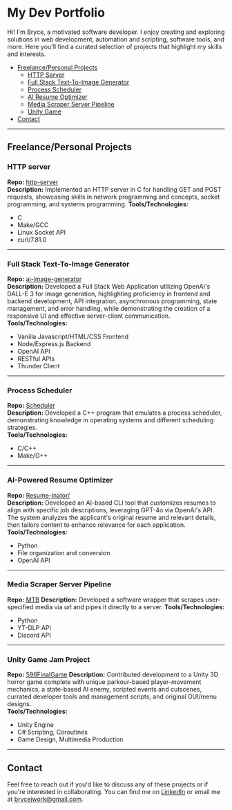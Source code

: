 # My Dev Portfolio
Hi! I'm Bryce, a motivated software developer. I enjoy creating and exploring solutions in web development, automation and scripting, software tools, and more. Here you'll find a curated selection of projects that highlight my skills and interests.
- [Freelance/Personal Projects](#freelancepersonal-projects)
  - [HTTP Server](#http-server)
  - [Full Stack Text-To-Image Generator](#full-stack-text-to-image-generator)
  - [Process Scheduler](#process-scheduler)
  - [AI Resume Optimizer](#ai-powered-resume-optimizer)
  - [Media Scraper Server Pipeline](#media-scraper-server-pipeline)
  - [Unity Game](#unity-game-jam-project)
- [Contact](#contact)


---

##  Freelance/Personal Projects

### HTTP server
**Repo:** [http-server](https://github.com/BJarboe/http-server/)  
**Description:** Implemented an HTTP server in C for handling GET and POST requests, showcasing skills in network programming and concepts, socket programming, and systems programming.
**Tools/Technologies:**
- C
- Make/GCC
- Linux Socket API
- curl/7.81.0

---

### Full Stack Text-To-Image Generator
**Repo:** [ai-image-generator](https://github.com/BJarboe/ai-image-generator/)  
**Description:** Developed a Full Stack Web Application utilizing OpenAI's DALL-E 3 for image generation, highlighting proficiency in frontend and backend development, API integration, asynchronous programming, state management, and error handling, while demonstrating the creation of a responsive UI and effective server-client communication.
**Tools/Technologies:**
- Vanilla Javascript/HTML/CSS Frontend
- Node/Express.js Backend
- OpenAI API
- RESTful APIs
- Thunder Client

---
### Process Scheduler
**Repo:** [Scheduler](https://github.com/BJarboe/Scheduler)  
**Description:** Developed a C++ program that emulates a process scheduler, demonstrating knowledge in operating systems and different scheduling strategies. \
**Tools/Technologies:**
- C/C++
- Make/G++

---
### AI-Powered Resume Optimizer

**Repo:** [Resume-inator/](https://github.com/BJarboe/PortfolioRepo/tree/main/Resume-inator)  
**Description:** Developed an AI-based CLI tool that customizes resumes to align with specific job descriptions, leveraging GPT-4o via OpenAI's API. The system analyzes the applicant's original resume and relevant details, then tailors content to enhance relevance for each application. \
**Tools/Technologies:**
- Python
- File organization and conversion
- OpenAI API

---

### Media Scraper Server Pipeline

**Repo:** [MTB](https://github.com/BJarboe/mtb)
**Description:** Developed a software wrapper that scrapes user-specified media via url and pipes it directly to a server.
**Tools/Technologies:**
- Python
- YT-DLP API
- Discord API

---

### Unity Game Jam Project

**Repo:** [596FinalGame](https://github.com/BJarboe/596FinalGame)
**Description:** Contributed development to a Unity 3D horror game complete with unique parkour-based player-movement mechanics, a state-based AI enemy, scripted events and cutscenes, currated developer tools and management scripts, and original GUI/menu designs. \
**Tools/Technologies:**

- Unity Engine
- C# Scripting, Coroutines
- Game Design, Multimedia Production

---

## Contact

Feel free to reach out if you'd like to discuss any of these projects or if you're interested in collaborating. You can find me on [LinkedIn](https://www.linkedin.com/in/bryce-jarboe) or email me at [brycejwork@gmail.com](mailto:brycejwork@gmail.com).
